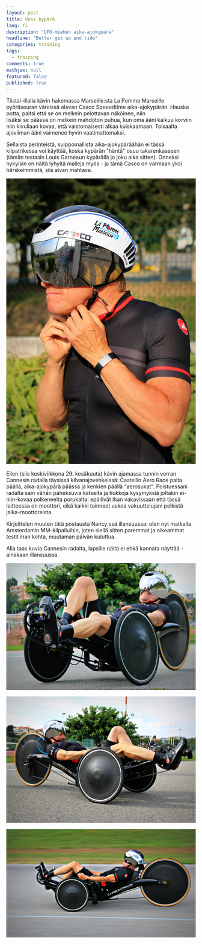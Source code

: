 ```yaml
---
layout: post
title: Uusi kypärä
lang: fi
description: "UFO-miehen aika-ajokypärä"
headline: "Better get up and ride"
categories: training
tags: 
  - training
comments: true
mathjax: null
featured: false
published: true
---
```


Tiistai-illalla kävin hakemassa Marseille:sta La Pomme Marseille pyöräseuran väreissä olevan 
Casco Speeedtime aika-ajokypärän. Hauska potta, paitsi että se on melkein pelottavan näköinen, niin  
lisäksi se päässä on
melkein mahdoton puhua, kun oma ääni kaikuu korviin niin kivuliaan kovaa, että vaistomaisesti alkaa kuiskaamaan.
Toisaalta ajoviiman ääni vaimenee hyvin vaatimattomaksi. 

Sellaista perinteistä, suippomallista aika-ajokypäräähän ei tässä kilpatrikessa voi käyttää, koska kypärän
"häntä" osuu takarenkaaseen (tämän testasin Louis Garneaun kypärällä jo joku aika sitten). Onneksi nykyisin
on näitä lyhyitä malleja myös - ja tämä Casco on varmaan yksi härskeimmistä, siis aivan mahtava.

![Casco Speedtime](/images/2016June/IMG_7982.jpg)

Eilen (siis keskiviikkona 29. kesäkuuta) kävin ajamassa tunnin verran Cannesin radalla täysissä
kilvanajovehkeissä: Castellin Aero Race paita päällä, aika-ajokypärä päässä ja kenkien päällä "aerosukat".
Poistuessani radalta sain vähän paheksuvia katseita ja tiukkoja kysymyksiä joltakin ei-niin-kovaa 
polkeneelta porukalta: epäilivät ihan vakavissaan että tässä laitteessa on moottori, eikä kaikki 
tainneet uskoa vakuuttelujani pelkistä jalka-moottoreista.

Kirjoittelen muuten tätä postausta Nancy:ssä illansuussa: olen nyt matkalla Amsterdamin MM-kilpailuihin,
joten siellä sitten paremmat ja oikeammat testit ihan kohta, muutaman päivän kuluttua.

Alla taas kuvia Cannesin radalta, lapsille näitä ei ehkä kannata näyttää - ainakaan illansuussa.

![Cannes Louison Bobet 1](/images/2016June/IMG_7942.jpg)

![Cannes Louison Bobet 2](/images/2016June/IMG_7958.jpg)

![Cannes Louison Bobet 3](/images/2016June/IMG_7868.jpg)


